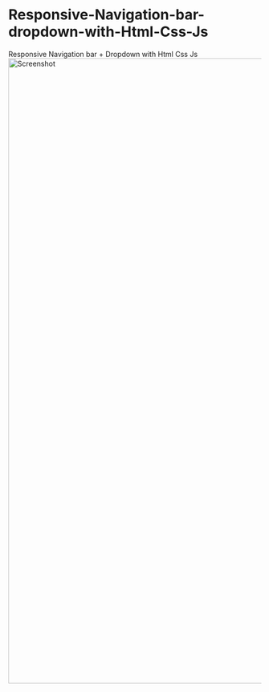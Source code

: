 # Responsive-Navigation-bar-dropdown-with-Html-Css-Js
Responsive Navigation bar + Dropdown with Html Css Js
<img width="1246" alt="Screenshot" src="https://github.com/Rezamns/Responsive-Navigation-bar-dropdown-with-Html-Css-Js/assets/57560653/18683c1d-1f17-4cad-b088-9cb653722401">
